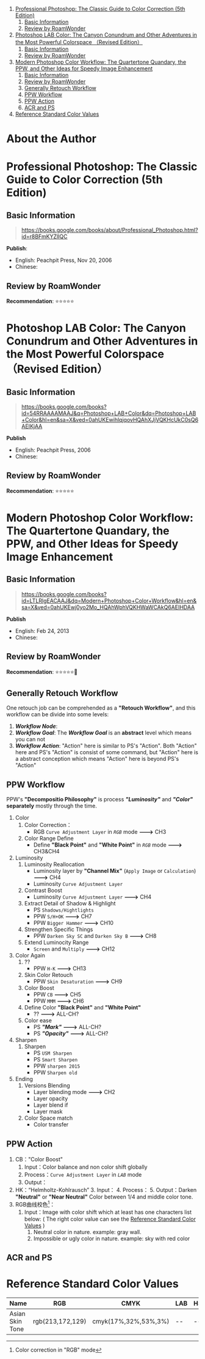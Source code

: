 
<!-- toc orderedList:1 depthFrom:1 depthTo:6 -->

1. [Professional Photoshop: The Classic Guide to Color Correction (5th Edition)](#professional-photoshop-the-classic-guide-to-color-correction-5th-edition)
	1. [Basic Information](#basic-information)
	1. [Review by RoamWonder](#review-by-roamwonder)
1. [Photoshop LAB Color: The Canyon Conundrum and Other Adventures in the Most Powerful Colorspace （Revised Edition）](#photoshop-lab-color-the-canyon-conundrum-and-other-adventures-in-the-most-powerful-colorspace-revised-edition)
	1. [Basic Information](#basic-information-1)
	1. [Review by RoamWonder](#review-by-roamwonder-1)
1. [Modern Photoshop Color Workflow: The Quartertone Quandary, the PPW, and Other Ideas for Speedy Image Enhancement](#modern-photoshop-color-workflow-the-quartertone-quandary-the-ppw-and-other-ideas-for-speedy-image-enhancement)
	1. [Basic Information](#basic-information-2)
	1. [Review by RoamWonder](#review-by-roamwonder-2)
	1. [Generally Retouch Workflow](#generally-retouch-workflow)
	1. [PPW Workflow](#ppw-workflow)
	1. [PPW Action](#ppw-action)
	1. [ACR and PS](#acr-and-ps)
1. [Reference Standard Color Values](#reference-standard-color-values)

<!-- tocstop -->

# About the Author

# Professional Photoshop: The Classic Guide to Color Correction (5th Edition)
## Basic Information
><https://books.google.com/books/about/Professional_Photoshop.html?id=r8BFmKYZlIQC>

**Publish**:
+ English: Peachpit Press, Nov 20, 2006
+ Chinese:


## Review by RoamWonder
**Recommendation**: ⭐⭐⭐⭐⭐

# Photoshop LAB Color: The Canyon Conundrum and Other Adventures in the Most Powerful Colorspace （Revised Edition）
## Basic Information
><https://books.google.com/books?id=54RRAAAAMAAJ&q=Photoshop+LAB+Color&dq=Photoshop+LAB+Color&hl=en&sa=X&ved=0ahUKEwihlqjqovHQAhXJjVQKHcUkC0sQ6AEIKjAA>

**Publish**
+ English: Peachpit Press, 2006
+ Chinese:


## Review by RoamWonder
**Recommendation**: ⭐⭐⭐⭐⭐


# Modern Photoshop Color Workflow: The Quartertone Quandary, the PPW, and Other Ideas for Speedy Image Enhancement

## Basic Information
><https://books.google.com/books?id=LTLRlgEACAAJ&dq=Modern+Photoshop+Color+Workflow&hl=en&sa=X&ved=0ahUKEwj0yo2Mo_HQAhWphVQKHWaWCAkQ6AEIHDAA>

**Publish**
+ English: Feb 24, 2013
+ Chinese: 

## Review by RoamWonder
**Recommendation**: ⭐⭐⭐⭐⭐🌟


## Generally Retouch Workflow
One retouch job can be comprehended as a **"Retouch Workflow"**, and this workflow can be divide into some levels:

1. _**Workflow Node**_:
2. _**Workflow Goal**_: The _**Workflow Goal**_ is an **abstract** level which means you can not
3. _**Workflow Action**_: "Action" here is similar to PS's "Action". Both "Action" here and PS's "Action" is consist of some command, but "Action" here is a abstract conception which means "Action" here is beyond PS's "Action"

## PPW Workflow
PPW's **"Decompositio Philosophy"** is process _**"Luminosity"**_ and _**"Color"**_ **separately** mostly through the time.


1. Color
    1. Color Correction：
        - RGB `Curve Adjustment Layer` in _`RGB`_ mode **--->** CH3
    4. Color Range Define
        - Define **"Black Point"** and **"White Point"** in _`RGB`_ mode **--->** CH3\&CH4
2. Luminosity
    1. Luminosity Reallocation
        - Luminosity layer by **"Channel Mix"** (`Apply Image` or `Calculation`) **--->** CH4
		- Luminosity `Curve Adjustment Layer`
    3. Contrast Boost
        - Luminosity `Curve Adjustment Layer` **--->** CH4
    5. Extract Detail of Shadow \& Highlight
        - PS `Shadows/Hightlights`
		- PPW `S/H+OK` **--->** CH7
        - PPW `Bigger Hammer` **--->** CH10
    7. Strengthen Specific Things
        - PPW `Darken Sky SC` and `Darken Sky B` **--->** CH8
    8. Extend Luminocity Range
        - `Screen` and `Multiply` **--->** CH12
3. Color Again
    1. ??
        - PPW `H-K` **--->** CH13
    5. Skin Color Retouch
		- PPW `Skin Desaturation` **--->** CH9
    7. Color Boost
        - PPW `CB` **--->** CH5
        - PPW `MMM` **--->** CH6
    10. Define Color **"Black Point"** and **"White Point"**
        - ?? **--->** ALL-CH?
    11. Color ease
        - PS **_"Mark"_** **--->** ALL-CH?
        - PS **_"Opacity"_** **--->** ALL-CH?
4. Sharpen
	1. Sharpen
		- PS `USM Sharpen`
		- PS `Smart Sharpen`
		- PPW `sharpen 2015`
		- PPW `Sharpen old`
5. Ending
    1. Versions Blending
        - Layer blending mode **--->** CH2
		- Layer opacity
		- Layer blend if
		- Layer mask
    8. Color Space match
        - Color transfer

## PPW Action
1. CB："Color Boost"
    1. Input：Color balance and non color shift globally
    2. Process：`Curve Adjustment Layer` in _`LAB`_ mode
    2. Output：
2. HK：“Helmholtz-Kohlrausch”
    3. Input：
    4. Process：
    5. Output：Darken **"Neutral"** or **"Near Neutral"** Color between 1/4 and middle color tone.
6. RGB曲线校色[^not-in-lab]：
    1. Input：Image with color shift which at least has one characters list below: ( The right color value can see the [Reference Standard Color Values](#reference-standard-color-values) )
        1. Neutral color in nature. example: gray wall.
        2. Impossible or ugly color in nature. example: sky with red color

[^not-in-lab]: Color correction in "RGB" mode

## ACR and PS


# Reference Standard Color Values
|Name|RGB|CMYK|LAB|HSB|
|--|--|--|--|--|
|Asian Skin Tone|rgb(213,172,129)|cmyk(17%,32%,53%,3%)|--|--|
